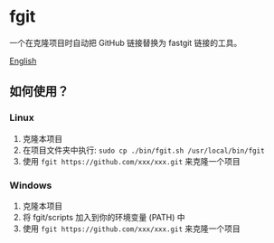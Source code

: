 # fgit

一个在克隆项目时自动把 GitHub 链接替换为 fastgit 链接的工具。

[English](./README.md)

## 如何使用？

### Linux
1. 克隆本项目
2. 在项目文件夹中执行: `sudo cp ./bin/fgit.sh /usr/local/bin/fgit`
3. 使用 `fgit https://github.com/xxx/xxx.git` 来克隆一个项目

### Windows
1. 克隆本项目
2. 将 fgit/scripts 加入到你的环境变量 (PATH) 中
3. 使用 `fgit https://github.com/xxx/xxx.git` 来克隆一个项目
